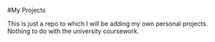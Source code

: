 #My Projects 

This is just a repo to which I will be adding my own personal projects. Nothing to do with the university coursework.